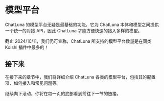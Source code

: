 # 模型平台

ChatLuna 的模型平台无疑是最基础的功能。它为 ChatLuna 本体和模型之间提供一个统一的对接 API，因此 ChatLuna 才能方便快速的接入多样的模型。

截止 2024/10/11，我们仍可宣称，ChatLuna 所支持的模型平台数量是在同类 Koishi 插件中最多的！

## 接下来

在接下来的章节中，我们将详细介绍 ChatLuna 各类的模型平台，包括其的配置项，如何接入和常见问题等。

继续向下滚动，你将在每一页的底部看到前往下一节的链接。
